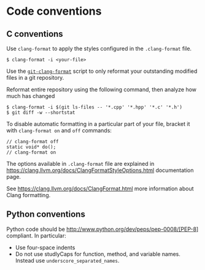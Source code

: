 <!-- Licensed to the Apache Software Foundation (ASF) under one -->
<!-- or more contributor license agreements.  See the NOTICE file -->
<!-- distributed with this work for additional information -->
<!-- regarding copyright ownership.  The ASF licenses this file -->
<!-- to you under the Apache License, Version 2.0 (the -->
<!-- "License"); you may not use this file except in compliance -->
<!-- with the License.  You may obtain a copy of the License at -->

<!--   http://www.apache.org/licenses/LICENSE-2.0 -->

<!-- Unless required by applicable law or agreed to in writing, -->
<!-- software distributed under the License is distributed on an -->
<!-- "AS IS" BASIS, WITHOUT WARRANTIES OR CONDITIONS OF ANY -->
<!-- KIND, either express or implied.  See the License for the -->
<!-- specific language governing permissions and limitations -->
<!-- under the License. -->

# Code conventions

## C conventions

Use `clang-format` to apply the styles configured in the `.clang-format` file.

    $ clang-format -i <your-file>

Use the [`git-clang-format`](https://github.com/llvm/llvm-project/blob/main/clang/tools/clang-format/git-clang-format)
script to only reformat your outstanding modified files in a git repository.

Reformat entire repository using the following command, then analyze how much has changed

    $ clang-format -i $(git ls-files -- '*.cpp' '*.hpp' '*.c' '*.h')
    $ git diff -w --shortstat

To disable automatic formatting in a particular part of your file,
bracket it with `clang-format on` and `off` commands:

    // clang-format off
    static void* do();
    // clang-format on

The options available in `.clang-format` file are explained in
<https://clang.llvm.org/docs/ClangFormatStyleOptions.html> documentation page.

See <https://clang.llvm.org/docs/ClangFormat.html> more information
about Clang formatting.

## Python conventions

Python code should be http://www.python.org/dev/peps/pep-0008/[PEP-8]
compliant. In particular:

* Use four-space indents
* Do not use studlyCaps for function, method, and variable names.
  Instead use `underscore_separated_names`.
